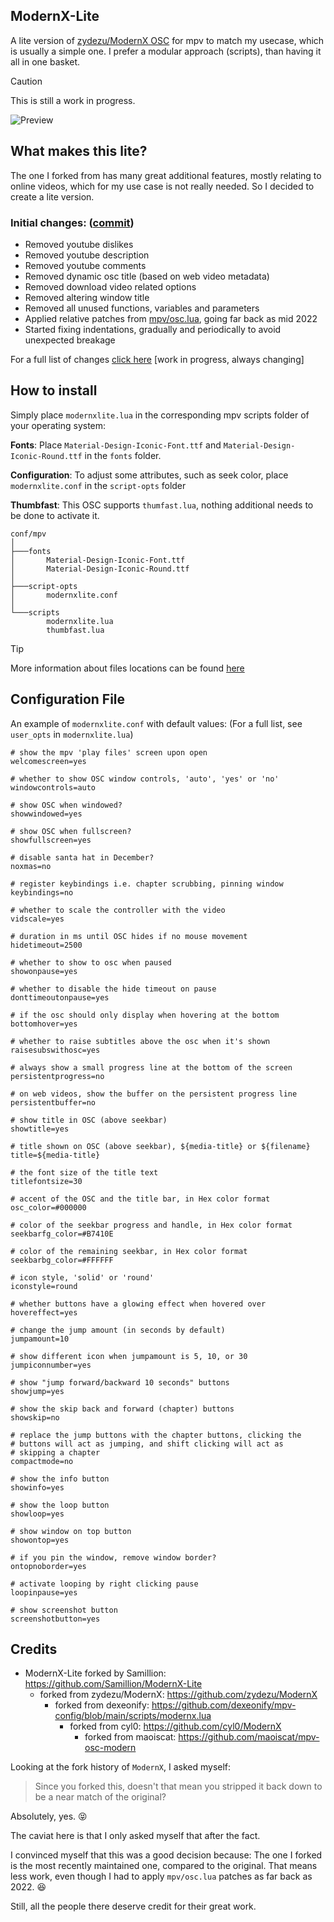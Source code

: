 ## ModernX-Lite
A lite version of [zydezu/ModernX OSC](https://github.com/zydezu/ModernX) for mpv to match my usecase, which is usually a simple one. I prefer a modular approach (scripts), than having it all in one basket.

> [!CAUTION]
> This is still a work in progress.

![Preview](https://github.com/user-attachments/assets/f43d4c34-2746-40f8-9068-3cbea538a0bd)

## What makes this lite?
The one I forked from has many great additional features, mostly relating to online videos, which for my use case is not really needed. So I decided to create a lite version.

### Initial changes: ([commit](https://github.com/Samillion/ModernX-Lite/commit/1fd04350069c20f0b1faa568e97c51b3e2907795))
- Removed youtube dislikes
- Removed youtube description
- Removed youtube comments
- Removed dynamic osc title (based on web video metadata)
- Removed download video related options
- Removed altering window title
- Removed all unused functions, variables and parameters
- Applied relative patches from [mpv/osc.lua](https://github.com/mpv-player/mpv/blob/master/player/lua/osc.lua), going far back as mid 2022
- Started fixing indentations, gradually and periodically to avoid unexpected breakage

For a full list of changes [click here](https://github.com/Samillion/ModernX-Lite/commits/main/modernxlite.lua) [work in progress, always changing]

## How to install
Simply place `modernxlite.lua` in the corresponding mpv scripts folder of your operating system:

**Fonts**: Place `Material-Design-Iconic-Font.ttf` and `Material-Design-Iconic-Round.ttf` in the `fonts` folder.

**Configuration**: To adjust some attributes, such as seek color, place `modernxlite.conf` in the `script-opts` folder

**Thumbfast**: This OSC supports `thumfast.lua`, nothing additional needs to be done to activate it.

```
conf/mpv
│
├───fonts
│       Material-Design-Iconic-Font.ttf
│       Material-Design-Iconic-Round.ttf
│
├───script-opts
│       modernxlite.conf
│
└───scripts
        modernxlite.lua
        thumbfast.lua
```

> [!TIP]
> More information about files locations can be found  [here](https://mpv.io/manual/master/#files)

## Configuration File
An example of `modernxlite.conf` with default values: (For a full list, see `user_opts` in `modernxlite.lua`)

```properties
# show the mpv 'play files' screen upon open
welcomescreen=yes

# whether to show OSC window controls, 'auto', 'yes' or 'no'
windowcontrols=auto

# show OSC when windowed?
showwindowed=yes

# show OSC when fullscreen?
showfullscreen=yes

# disable santa hat in December?
noxmas=no

# register keybindings i.e. chapter scrubbing, pinning window
keybindings=no
    
# whether to scale the controller with the video
vidscale=yes

# duration in ms until OSC hides if no mouse movement
hidetimeout=2500

# whether to show to osc when paused
showonpause=yes

# whether to disable the hide timeout on pause
donttimeoutonpause=yes

# if the osc should only display when hovering at the bottom
bottomhover=yes

# whether to raise subtitles above the osc when it's shown
raisesubswithosc=yes

# always show a small progress line at the bottom of the screen
persistentprogress=no

# on web videos, show the buffer on the persistent progress line
persistentbuffer=no

# show title in OSC (above seekbar)
showtitle=yes

# title shown on OSC (above seekbar), ${media-title} or ${filename}
title=${media-title}

# the font size of the title text
titlefontsize=30

# accent of the OSC and the title bar, in Hex color format
osc_color=#000000

# color of the seekbar progress and handle, in Hex color format
seekbarfg_color=#B7410E

# color of the remaining seekbar, in Hex color format
seekbarbg_color=#FFFFFF

# icon style, 'solid' or 'round'
iconstyle=round

# whether buttons have a glowing effect when hovered over
hovereffect=yes

# change the jump amount (in seconds by default)
jumpamount=10

# show different icon when jumpamount is 5, 10, or 30
jumpiconnumber=yes

# show "jump forward/backward 10 seconds" buttons 
showjump=yes

# show the skip back and forward (chapter) buttons
showskip=no

# replace the jump buttons with the chapter buttons, clicking the
# buttons will act as jumping, and shift clicking will act as
# skipping a chapter
compactmode=no

# show the info button
showinfo=yes

# show the loop button
showloop=yes

# show window on top button
showontop=yes

# if you pin the window, remove window border?
ontopnoborder=yes

# activate looping by right clicking pause
loopinpause=yes

# show screenshot button
screenshotbutton=yes
```

## Credits
- ModernX-Lite forked by Samillion: https://github.com/Samillion/ModernX-Lite
	- forked from zydezu/ModernX: https://github.com/zydezu/ModernX
		- forked from dexeonify: https://github.com/dexeonify/mpv-config/blob/main/scripts/modernx.lua
			- forked from cyl0: https://github.com/cyl0/ModernX
				- forked from maoiscat: https://github.com/maoiscat/mpv-osc-modern

Looking at the fork history of `ModernX`, I asked myself:
> Since you forked this, doesn't that mean you stripped it back down to be a near match of the original?

Absolutely, yes. :stuck_out_tongue_closed_eyes:

The caviat here is that I only asked myself that after the fact.

I convinced myself that this was a good decision because: The one I forked is the most recently maintained one, compared to the original. That means less work, even though I had to apply `mpv/osc.lua` patches as far back as 2022. :satisfied:

Still, all the people there deserve credit for their great work.
